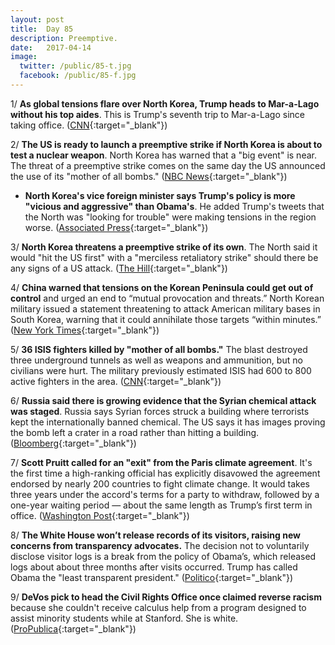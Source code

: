 ```yaml
---
layout: post
title:  Day 85
description: Preemptive.
date:   2017-04-14
image:
  twitter: /public/85-t.jpg
  facebook: /public/85-f.jpg
---
```


1/ **As global tensions flare over North Korea, Trump heads to Mar-a-Lago without his top aides**. This is Trump's seventh trip to Mar-a-Lago since taking office. ([CNN](http://www.cnn.com/2017/04/14/politics/donald-trump-north-korea-mar-a-lago/){:target="_blank"})

2/ **The US is ready to launch a preemptive strike if North Korea is about to test a nuclear weapon**. North Korea has warned that a "big event" is near. The threat of a preemptive strike comes on the same day the US announced the use of its "mother of all bombs." ([NBC News](http://www.nbcnews.com/news/world/u-s-may-launch-strike-if-north-korea-reaches-nuclear-n746366){:target="_blank"})

* **North Korea's vice foreign minister says Trump's policy is more "vicious and aggressive" than Obama's**. He added Trump's tweets that the North was "looking for trouble" were making tensions in the region worse. ([Associated Press](https://apnews.com/2e7b847881cf40f0a1348d58f924d337/The-Latest:-NKorean:-Nuke-test-will-be-when-leaders-see-fit){:target="_blank"})

3/ **North Korea threatens a preemptive strike of its own**. The North said it would "hit the US first" with a "merciless retaliatory strike" should there be any signs of a US attack. ([The Hill](http://thehill.com/policy/international/328796-north-korean-official-warns-of-preemptive-strike-of-its-own){:target="_blank"})

4/ **China warned that tensions on the Korean Peninsula could get out of control** and urged an end to “mutual provocation and threats.” North Korean military issued a statement threatening to attack American military bases in South Korea, warning that it could annihilate those targets “within minutes.” ([New York Times](https://www.nytimes.com/2017/04/14/world/asia/north-korea-china-nuclear.html){:target="_blank"})

5/ **36 ISIS fighters killed by "mother of all bombs."** The blast destroyed three underground tunnels as well as weapons and ammunition, but no civilians were hurt. The military previously estimated ISIS had 600 to 800 active fighters in the area. ([CNN](http://www.cnn.com/2017/04/14/asia/afghanistan-isis-moab-bomb/){:target="_blank"})

6/ **Russia said there is growing evidence that the Syrian chemical attack was staged**. Russia says Syrian forces struck a building where terrorists kept the internationally banned chemical. The US says it has images proving the bomb left a crater in a road rather than hitting a building. ([Bloomberg](https://www.bloomberg.com/news/articles/2017-04-14/russia-says-evidence-growing-syria-chemical-attack-was-staged){:target="_blank"})

7/ **Scott Pruitt called for an "exit" from the Paris climate agreement**. It's the first time a high-ranking official has explicitly disavowed the agreement endorsed by nearly 200 countries to fight climate change. It would takes three years under the accord's terms for a party to withdraw, followed by a one-year waiting period — about the same length as Trump’s first term in office. ([Washington Post](https://www.washingtonpost.com/news/energy-environment/wp/2017/04/14/trumps-epa-chief-scott-pruitt-calls-for-an-exit-to-the-paris-climate-agreement/){:target="_blank"})

8/ **The White House won’t release records of its visitors, raising new concerns from transparency advocates.** The decision not to voluntarily disclose visitor logs is a break from the policy of Obama’s, which released logs about about three months after visits occurred. Trump has called Obama the "least transparent president." ([Politico](http://www.politico.com/story/2017/04/white-house-says-it-wont-make-visitor-logs-public-237235){:target="_blank"})

9/ **DeVos pick to head the Civil Rights Office once claimed reverse racism** because she couldn't receive calculus help from a program designed to assist minority students while at Stanford. She is white. ([ProPublica](https://www.propublica.org/article/devos-candice-jackson-civil-rights-office-education-department){:target="_blank"})
